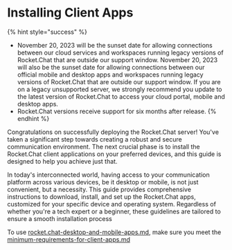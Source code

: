 # Installing Client Apps

{% hint style="success" %}
* November 20, 2023 will be the sunset date for allowing connections between our cloud services and workspaces running legacy versions of Rocket.Chat that are outside our support window. November 20, 2023 will also be the sunset date for allowing connections between our official mobile and desktop apps and workspaces running legacy versions of Rocket.Chat that are outside our support window. If you are on a legacy unsupported server, we strongly recommend you update to the latest version of Rocket.Chat to access your cloud portal, mobile and desktop apps.
* Rocket.Chat versions receive support for six months after release.
{% endhint %}

Congratulations on successfully deploying the Rocket.Chat server! You've taken a significant step towards creating a robust and secure communication environment. The next crucial phase is to install the Rocket.Chat client applications on your preferred devices, and this guide is designed to help you achieve just that.

In today's interconnected world, having access to your communication platform across various devices, be it desktop or mobile, is not just convenient, but a necessity. This guide provides comprehensive instructions to download, install, and set up the Rocket.Chat apps, customized for your specific device and operating system. Regardless of whether you're a tech expert or a beginner, these guidelines are tailored to ensure a smooth installation process

To use [rocket.chat-desktop-and-mobile-apps.md](rocket.chat-desktop-and-mobile-apps.md "mention"), make sure you meet the [minimum-requirements-for-client-apps.md](minimum-requirements-for-client-apps.md "mention")
